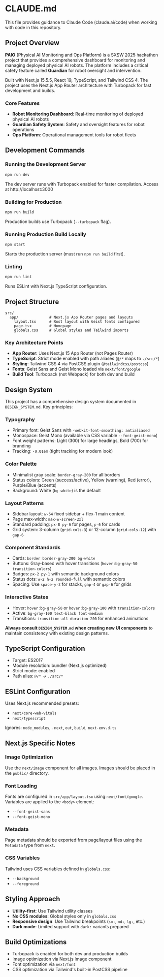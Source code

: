# CLAUDE.md

This file provides guidance to Claude Code (claude.ai/code) when working with code in this repository.

## Project Overview

**PAIO** (Physical AI Monitoring and Ops Platform) is a SXSW 2025 hackathon project that provides a comprehensive dashboard for monitoring and managing deployed physical AI robots. The platform includes a critical safety feature called **Guardian** for robot oversight and intervention.

Built with Next.js 15.5.5, React 19, TypeScript, and Tailwind CSS 4. The project uses the Next.js App Router architecture with Turbopack for fast development and builds.

### Core Features

- **Robot Monitoring Dashboard**: Real-time monitoring of deployed physical AI robots
- **Guardian Safety System**: Safety and oversight features for robot operations
- **Ops Platform**: Operational management tools for robot fleets

## Development Commands

### Running the Development Server
```bash
npm run dev
```
The dev server runs with Turbopack enabled for faster compilation. Access at http://localhost:3000

### Building for Production
```bash
npm run build
```
Production builds use Turbopack (`--turbopack` flag).

### Running Production Build Locally
```bash
npm start
```
Starts the production server (must run `npm run build` first).

### Linting
```bash
npm run lint
```
Runs ESLint with Next.js TypeScript configuration.

## Project Structure

```
src/
  app/              # Next.js App Router pages and layouts
    layout.tsx      # Root layout with Geist fonts configured
    page.tsx        # Homepage
    globals.css     # Global styles and Tailwind imports
```

### Key Architecture Points

- **App Router**: Uses Next.js 15 App Router (not Pages Router)
- **TypeScript**: Strict mode enabled with path aliases (`@/*` maps to `./src/*`)
- **Styling**: Tailwind CSS 4 via PostCSS plugin (`@tailwindcss/postcss`)
- **Fonts**: Geist Sans and Geist Mono loaded via `next/font/google`
- **Build Tool**: Turbopack (not Webpack) for both dev and build

## Design System

This project has a comprehensive design system documented in `DESIGN_SYSTEM.md`. Key principles:

### Typography
- Primary font: Geist Sans with `-webkit-font-smoothing: antialiased`
- Monospace: Geist Mono (available via CSS variable `--font-geist-mono`)
- Font weight patterns: Light (300) for large headings, Bold (700) for branding
- Tracking: `-0.01em` (tight tracking for modern look)

### Color Palette
- Minimalist gray scale: `border-gray-200` for all borders
- Status colors: Green (success/active), Yellow (warning), Red (error), Purple/Blue (accents)
- Background: White (`bg-white`) is the default

### Layout Patterns
- Sidebar layout: `w-64` fixed sidebar + flex-1 main content
- Page max-width: `max-w-screen-2xl`
- Standard padding: `px-8 py-6` for pages, `p-6` for cards
- Grid system: 3-column (`grid-cols-3`) or 12-column (`grid-cols-12`) with `gap-6`

### Component Standards
- Cards: `border border-gray-200 bg-white`
- Buttons: Gray-based with hover transitions (`hover:bg-gray-50 transition-colors`)
- Badges: `px-2 py-1` with semantic background colors
- Status dots: `w-2 h-2 rounded-full` with semantic colors
- Spacing: Use `space-y-3` for stacks, `gap-4` or `gap-6` for grids

### Interactive States
- Hover: `hover:bg-gray-50` or `hover:bg-gray-100` with `transition-colors`
- Active: `bg-gray-100 text-black font-medium`
- Transitions: `transition-all duration-200` for enhanced animations

**Always consult `DESIGN_SYSTEM.md` when creating new UI components** to maintain consistency with existing design patterns.

## TypeScript Configuration

- Target: ES2017
- Module resolution: bundler (Next.js optimized)
- Strict mode: enabled
- Path alias: `@/*` → `./src/*`

## ESLint Configuration

Uses Next.js recommended presets:
- `next/core-web-vitals`
- `next/typescript`

Ignores: `node_modules`, `.next`, `out`, `build`, `next-env.d.ts`

## Next.js Specific Notes

### Image Optimization
Use the `next/image` component for all images. Images should be placed in the `public/` directory.

### Font Loading
Fonts are configured in `src/app/layout.tsx` using `next/font/google`. Variables are applied to the `<body>` element:
- `--font-geist-sans`
- `--font-geist-mono`

### Metadata
Page metadata should be exported from page/layout files using the `Metadata` type from `next`.

### CSS Variables
Tailwind uses CSS variables defined in `globals.css`:
- `--background`
- `--foreground`

## Styling Approach

- **Utility-first**: Use Tailwind utility classes
- **No CSS modules**: Global styles only in `globals.css`
- **Responsive design**: Use Tailwind breakpoints (`sm:`, `md:`, `lg:`, etc.)
- **Dark mode**: Limited support with `dark:` variants prepared

## Build Optimizations

- Turbopack is enabled for both dev and production builds
- Image optimization via Next.js Image component
- Font optimization via `next/font`
- CSS optimization via Tailwind's built-in PostCSS pipeline
